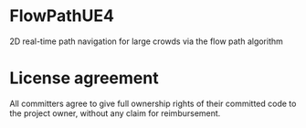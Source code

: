 # FlowPathUE4
2D real-time path navigation for large crowds via the flow path algorithm

# License agreement
All committers agree to give full ownership rights of their committed code to the project owner, without any claim for reimbursement.
